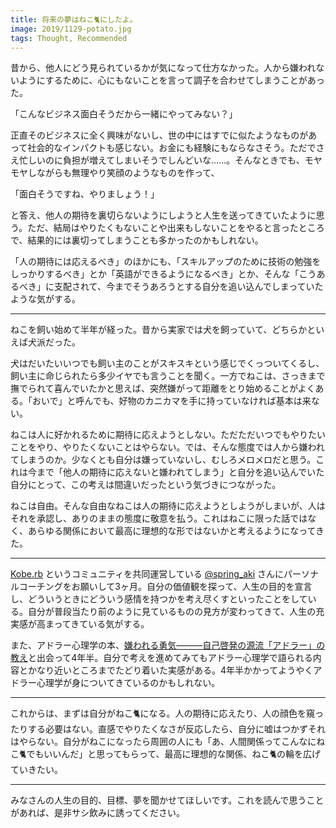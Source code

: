 ```yaml
---
title: 将来の夢はねこ🐈にしたよ。
image: 2019/1129-potato.jpg
tags: Thought, Recommended
---
```


昔から、他人にどう見られているかが気になって仕方なかった。人から嫌われないようにするために、心にもないことを言って調子を合わせてしまうことがあった。

「こんなビジネス面白そうだから一緒にやってみない？」

正直そのビジネスに全く興味がないし、世の中にはすでに似たようなものがあって社会的なインパクトも感じない。お金にも経験にもならなさそう。ただでさえ忙しいのに負担が増えてしまいそうでしんどいな……。そんなときでも、モヤモヤしながらも無理やり笑顔のようなものを作って、

「面白そうですね、やりましょう！」

と答え、他人の期待を裏切らないようにしようと人生を送ってきていたように思う。ただ、結局はやりたくもないことや出来もしないことをやると言ったところで、結果的には裏切ってしまうことも多かったのかもしれない。

「人の期待には応えるべき」のほかにも、「スキルアップのために技術の勉強をしっかりするべき」とか「英語ができるようになるべき」とか、そんな「こうあるべき」に支配されて、今までそうあろうとする自分を追い込んでしまっていたような気がする。

---

ねこを飼い始めて半年が経った。昔から実家では犬を飼っていて、どちらかといえば犬派だった。

犬はだいたいいつでも飼い主のことがスキスキという感じでくっついてくるし、飼い主に命じられたら多少イヤでも言うことを聞く。一方でねこは、さっきまで撫でられて喜んでいたかと思えば、突然嫌がって距離をとり始めることがよくある。「おいで」と呼んでも、好物のカニカマを手に持っていなければ基本は来ない。

ねこは人に好かれるために期待に応えようとしない。ただただいつでもやりたいことをやり、やりたくないことはやらない。では、そんな態度では人から嫌われてしまうのか。少なくとも自分は嫌っていないし、むしろメロメロだと思う。これは今まで「他人の期待に応えないと嫌われてしまう」と自分を追い込んでいた自分にとって、この考えは間違いだったという気づきにつながった。

ねこは自由。そんな自由なねこは人の期待に応えようとしようがしまいが、人はそれを承認し、ありのままの態度に敬意を払う。これはねこに限った話ではなく、あらゆる関係において最高に理想的な形ではないかと考えるようになってきた。

---

[Kobe.rb](https://koberb.doorkeeper.jp/) というコミュニティを共同運営している [@spring_aki](https://twitter.com/spring_aki) さんにパーソナルコーチングをお願いして3ヶ月。自分の価値観を探って、人生の目的を宣言し、どういうときにどういう感情を持つかを考え尽くすといったことをしている。自分が普段当たり前のように見ているものの見方が変わってきて、人生の充実感が高まってきている気がする。

また、アドラー心理学の本、<a href="http://d.hatena.ne.jp/asin/4478025819/youcune-22" target="_blank">嫌われる勇気―――自己啓発の源流「アドラー」の教え</a>と出会って4年半。自分で考えを進めてみてもアドラー心理学で語られる内容とかなり近いところまでたどり着いた実感がある。4年半かかってようやくアドラー心理学が身についてきているのかもしれない。

---

これからは、まずは自分がねこ🐈になる。人の期待に応えたり、人の顔色を窺ったりする必要はない。直感でやりたくなさが反応したら、自分に嘘はつかずそれはやらない。自分がねこになったら周囲の人にも「あ、人間関係ってこんなにねこ🐈でもいいんだ」と思ってもらって、最高に理想的な関係、ねこ🐈の輪を広げていきたい。

---

みなさんの人生の目的、目標、夢を聞かせてほしいです。これを読んで思うことがあれば、是非サシ飲みに誘ってください。
